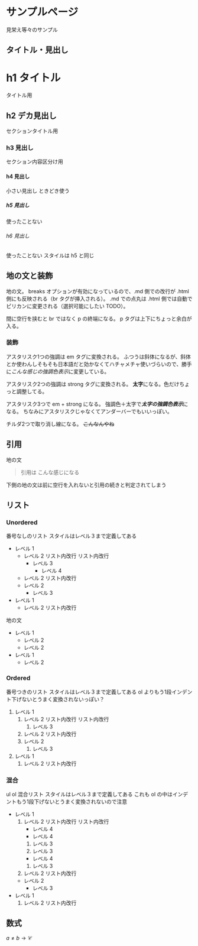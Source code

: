 # サンプルページ

見栄え等々のサンプル

## タイトル・見出し

# h1 タイトル
タイトル用

## h2 デカ見出し
セクションタイトル用

### h3 見出し
セクション内容区分け用

#### h4 見出し
小さい見出し
ときどき使う

##### h5 見出し
使ったことない

###### h6 見出し
使ったことない
スタイルは h5 と同じ

## 地の文と装飾

地の文。
breaks オプションが有効になっているので、.md 側での改行が .html 側にも反映される（br タグが挿入される）。
.md での点丸は .html 側では自動でピリカンに変更される（選択可能にしたい TODO）。

間に空行を挟むと br ではなく p の終端になる。
p タグは上下にちょっと余白が入る。

### 装飾
アスタリスク1つの強調は em タグに変換される。
ふつうは斜体になるが、斜体とか使わんしそもそも日本語だと効かなくてハチャメチャ使いづらいので、勝手に*こんな感じの強調色表示*に変更している。

アスタリスク2つの強調は strong タグに変換される。
**太字**になる。色だけちょっと調整してる。

アスタリスク3つで em + strong になる。
強調色＋太字で***太字の強調色表示***になる。
ちなみにアスタリスクじゃなくてアンダーバーでもいいっぽい。

チルダ2つで取り消し線になる。
~~こんなんやね~~

## 引用

地の文
> 引用は
> こんな感じになる

下側の地の文は前に空行を入れないと引用の続きと判定されてしまう

## リスト

### Unordered
番号なしのリスト
スタイルはレベル３まで定義してある

- レベル 1
  - レベル 2
    リスト内改行
    リスト内改行
    - レベル 3
      - レベル 4
  - レベル 2
    リスト内改行
  - レベル 2
    - レベル 3
- レベル 1
  - レベル 2
    リスト内改行

地の文

- レベル 1
  - レベル 2
  - レベル 2
- レベル 1
  - レベル 2

### Ordered
番号つきのリスト
スタイルはレベル３まで定義してある
ol よりもう1段インデント下げないとうまく変換されないっぽい？

1. レベル 1
    1. レベル 2
      リスト内改行
      リスト内改行
        1. レベル 3
    1. レベル 2
      リスト内改行
    1. レベル 2
        1. レベル 3
1. レベル 1
    1. レベル 2
      リスト内改行

### 混合
ul ol 混合リスト
スタイルはレベル３まで定義してある
これも ol の中はインデントもう1段下げないとうまく変換されないので注意

- レベル 1
  1. レベル 2
    リスト内改行
    リスト内改行
      - レベル 4
      - レベル 4
      1. レベル 3
      1. レベル 3
      - レベル 4
      1. レベル 3
  1. レベル 2
    リスト内改行
  - レベル 2
    - レベル 3
- レベル 1
  1. レベル 2
    リスト内改行

## 数式
$a \neq b \rightarrow \mathcal{C}$

